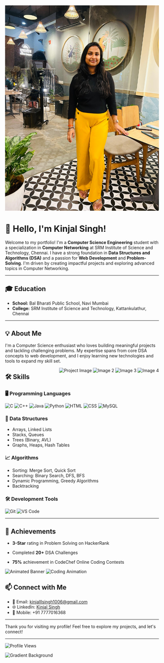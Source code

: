 ![Background Image](https://raw.githubusercontent.com/kinjalllsingh/DSA-/refs/heads/main/2f08497f-9ad7-4fb7-994c-a52108f1fa80.jpg)

# 👋 Hello, I'm Kinjal Singh!

Welcome to my portfolio! I'm a **Computer Science Engineering** student with a specialization in **Computer Networking** at SRM Institute of Science and Technology, Chennai. I have a strong foundation in **Data Structures and Algorithms (DSA)** and a passion for **Web Development** and **Problem-Solving**. I'm driven by creating impactful projects and exploring advanced topics in Computer Networking.

---

## 🎓 Education
- **School:** Bal Bharati Public School, Navi Mumbai
- **College:** SRM Institute of Science and Technology, Kattankulathur, Chennai

---

## 💡 About Me
I'm a Computer Science enthusiast who loves building meaningful projects and tackling challenging problems. My expertise spans from core DSA concepts to web development, and I enjoy learning new technologies and tools to expand my skill set.

<div style="float: right; margin-left: 20px;">
    <img src="https://blogassets.leverageedu.com/blog/wp-content/uploads/2020/06/22210327/BE-Computer-Science.png" alt="Project Image" width="100" />
    <img src="https://encrypted-tbn0.gstatic.com/images?q=tbn:ANd9GcSHzHj7GOESgz9tO60R67f9dsjSzI80kcdKmzcx_Xy-GyzzPLISLA2-S4dnTjINMmr3my0&usqp=CAU" alt="Image 2" width="100" />
    <img src="https://blogassets.leverageedu.com/blog/wp-content/uploads/2019/12/23173711/Computer-Science-Engineering.png" alt="Image 3" width="100" />
  <img src="https://shimpikumari.netlify.app/coding_challenge.png" alt="Image 4" width="100" />
</div>

## 🛠 Skills

### 🖥 Programming Languages
![C](https://img.shields.io/badge/-C-blue)
![C++](https://img.shields.io/badge/-C++-00599C)
![Java](https://img.shields.io/badge/-Java-orange)
![Python](https://img.shields.io/badge/-Python-3776AB)
![HTML](https://img.shields.io/badge/-HTML-E34F26)
![CSS](https://img.shields.io/badge/-CSS-1572B6)
![MySQL](https://img.shields.io/badge/-MySQL-4479A1)

### 🧩 Data Structures
- Arrays, Linked Lists
- Stacks, Queues
- Trees (Binary, AVL)
- Graphs, Heaps, Hash Tables

### 📈 Algorithms
- Sorting: Merge Sort, Quick Sort
- Searching: Binary Search, DFS, BFS
- Dynamic Programming, Greedy Algorithms
- Backtracking

### 🛠 Development Tools
![Git](https://img.shields.io/badge/-Git-F05032)
![VS Code](https://img.shields.io/badge/-Visual_Studio_Code-007ACC)

---

## 🌟 Achievements
- **3-Star** rating in Problem Solving on HackerRank
- Completed **20+** DSA Challenges
- **75%** achievement in CodeChef Online Coding Contests

  <!-- Adding animated GIFs -->
![Animated Banner](https://miro.medium.com/v2/resize:fit:800/1*ubde-Fkr9MeohJo0EuqQNQ.gif) <!-- Example GIF -->
![Coding Animation](https://www.iiserkol.ac.in/~cds/assets/image/intro_to_comp_programming.jpg) <!-- Example GIF -->


## 📫 Connect with Me

- 📧 Email: [kinjalllsingh1006@gmail.com](mailto:kinjalllsingh1006@gmail.com)
- 🌐 LinkedIn: [Kinjal Singh](https://www.linkedin.com/in/kinjal-singh-022b482b7)
- 📱 Mobile: +91 7777016368

---

Thank you for visiting my profile! Feel free to explore my projects, and let's connect!

---

![Profile Views](https://komarev.com/ghpvc/?username=kinjalsingh&color=blue&style=flat-square)

<!-- Adding a gradient background image -->
![Gradient Background](https://img.freepik.com/free-vector/blue-pink-halftone-background_53876-99004.jpg)



